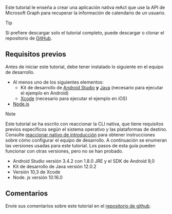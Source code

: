 <!-- markdownlint-disable MD002 MD041 -->

Este tutorial le enseña a crear una aplicación nativa reAct que use la API de Microsoft Graph para recuperar la información de calendario de un usuario.

> [!TIP]
> Si prefiere descargar solo el tutorial completo, puede descargar o clonar el repositorio de [GitHub](https://github.com/microsoftgraph/msgraph-training-react-native).

## <a name="prerequisites"></a>Requisitos previos

Antes de iniciar este tutorial, debe tener instalado lo siguiente en el equipo de desarrollo.

- Al menos uno de los siguientes elementos:
  - Kit de desarrollo de [Android Studio](https://developer.android.com/studio/) **y** [Java](https://jdk.java.net) (necesario para ejecutar el ejemplo en Android)
  - [Xcode](https://developer.apple.com/xcode/) (necesario para ejecutar el ejemplo en iOS)
- [Node.js](https://nodejs.org)

> [!NOTE]
> Este tutorial se ha escrito con reaccionar la CLI nativa, que tiene requisitos previos específicos según el sistema operativo y las plataformas de destino. Consulte [reaccionar nativo de introducción](https://facebook.github.io/react-native/docs/getting-started) para obtener instrucciones sobre cómo configurar el equipo de desarrollo. A continuación se enumeran las versiones usadas para este tutorial. Los pasos de esta guía pueden funcionar con otras versiones, pero no se han probado.
>
> - Android Studio versión 3.4.2 con 1.8.0 JRE y el SDK de Android 9,0
> - Kit de desarrollo de Java versión 12.0.2
> - Versión 10,3 de Xcode
> - Node. js versión 10.16.0

## <a name="feedback"></a>Comentarios

Envíe sus comentarios sobre este tutorial en el [repositorio de github](https://github.com/microsoftgraph/msgraph-training-react-native).
